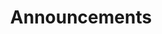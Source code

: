 ---
layout: page
title: Announcements
permalink: /news/
description: # A growing collection of your cool projects.
nav: false
nav_order: 4
display_categories: [news, announcements]
horizontal: true
---